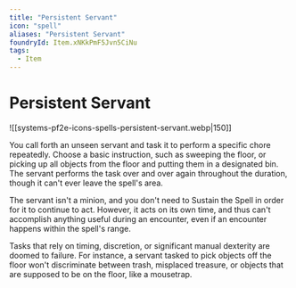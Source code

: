 ```yaml
---
title: "Persistent Servant"
icon: "spell"
aliases: "Persistent Servant"
foundryId: Item.xNKkPmF5Jvn5CiNu
tags:
  - Item
---
```


# Persistent Servant
![[systems-pf2e-icons-spells-persistent-servant.webp|150]]

You call forth an unseen servant and task it to perform a specific chore repeatedly. Choose a basic instruction, such as sweeping the floor, or picking up all objects from the floor and putting them in a designated bin. The servant performs the task over and over again throughout the duration, though it can't ever leave the spell's area.

The servant isn't a minion, and you don't need to Sustain the Spell in order for it to continue to act. However, it acts on its own time, and thus can't accomplish anything useful during an encounter, even if an encounter happens within the spell's range.

Tasks that rely on timing, discretion, or significant manual dexterity are doomed to failure. For instance, a servant tasked to pick objects off the floor won't discriminate between trash, misplaced treasure, or objects that are supposed to be on the floor, like a mousetrap.
